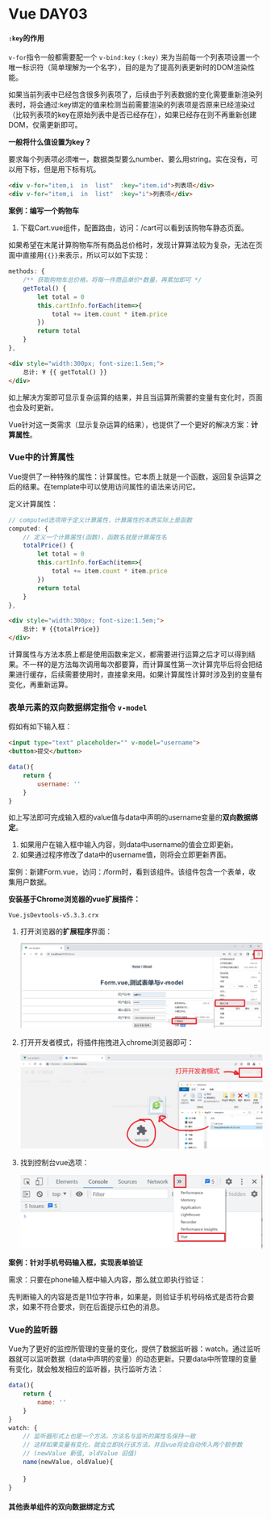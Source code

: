 # Vue DAY03

#### `:key`的作用

`v-for`指令一般都需要配一个 `v-bind:key` `(:key)` 来为当前每一个列表项设置一个唯一标识符（简单理解为一个名字），目的是为了提高列表更新时的DOM渲染性能。

如果当前列表中已经包含很多列表项了，后续由于列表数据的变化需要重新渲染列表时，将会通过:key绑定的值来检测当前需要渲染的列表项是否原来已经渲染过（比较列表项的key在原始列表中是否已经存在），如果已经存在则不再重新创建DOM，仅需更新即可。

**一般将什么值设置为key？**

要求每个列表项必须唯一，数据类型要么number、要么用string。实在没有，可以用下标，但是用下标有坑。

```html
<div v-for="item,i  in  list"  :key="item.id">列表项</div>
<div v-for="item,i  in  list"  :key="i">列表项</div>
```

**案例：编写一个购物车**

1. 下载Cart.vue组件，配置路由，访问：/cart可以看到该购物车静态页面。



如果希望在末尾计算购物车所有商品总价格时，发现计算算法较为复杂，无法在页面中直接用`{{}}`来表示，所以可以如下实现：

```javascript
methods: {
    /** 获取购物车总价格，将每一件商品单价*数量，再累加即可 */
    getTotal() {
        let total = 0
        this.cartInfo.forEach(item=>{
            total += item.count * item.price
        })
        return total
    }
},
```

```html
<div style="width:300px; font-size:1.5em;">
    总计: ¥ {{ getTotal() }}
</div>
```

如上解决方案即可显示复杂运算的结果，并且当运算所需要的变量有变化时，页面也会及时更新。

Vue针对这一类需求（显示复杂运算的结果），也提供了一个更好的解决方案：**计算属性**。 



### Vue中的计算属性

Vue提供了一种特殊的属性：计算属性。它本质上就是一个函数，返回复杂运算之后的结果。在template中可以使用访问属性的语法来访问它。

定义计算属性：

```javascript
// computed选项用于定义计算属性，计算属性的本质实际上是函数
computed: {
    // 定义一个计算属性(函数)，函数名就是计算属性名
    totalPrice() {
        let total = 0
        this.cartInfo.forEach(item=>{
            total += item.count * item.price
        })
        return total
    }
},
```

```html
<div style="width:300px; font-size:1.5em;">
    总计: ¥ {{totalPrice}}
</div>
```

计算属性与方法本质上都是使用函数来定义，都需要进行运算之后才可以得到结果。不一样的是方法每次调用每次都要算，而计算属性第一次计算完毕后将会把结果进行缓存，后续需要使用时，直接拿来用。如果计算属性计算时涉及到的变量有变化，再重新运算。



### 表单元素的双向数据绑定指令 `v-model`

假如有如下输入框：

```html
<input type="text" placeholder="" v-model="username">
<button>提交</button>
```

```javascript
data(){
    return {
        username: ''
    }
}
```

如上写法即可完成输入框的value值与data中声明的username变量的**双向数据绑定**。

1. 如果用户在输入框中输入内容，则data中username的值会立即更新。
2. 如果通过程序修改了data中的username值，则将会立即更新界面。

案例：新建Form.vue，访问：/form时，看到该组件。该组件包含一个表单，收集用户数据。



**安装基于Chrome浏览器的vue扩展插件：**

```
Vue.jsDevtools-v5.3.3.crx
```

1. 打开浏览器的**扩展程序**界面：

   ![1685418162098](../../day02/note/assets/1685418162098.png)

2. 打开开发者模式，将插件拖拽进入chrome浏览器即可：

   ![1685418272696](../../day02/note/assets/1685418272696.png)

3. 找到控制台vue选项：

   ![1685418339209](../../day02/note/assets/1685418339209.png)



**案例：针对手机号码输入框，实现表单验证**

需求：只要在phone输入框中输入内容，那么就立即执行验证：

先判断输入的内容是否是11位字符串，如果是，则验证手机号码格式是否符合要求，如果不符合要求，则在后面提示红色的消息。



### Vue的监听器

Vue为了更好的监控所管理的变量的变化，提供了数据监听器：watch。通过监听器就可以监听数据（data中声明的变量）的动态更新。只要data中所管理的变量有变化，就会触发相应的监听器，执行监听方法：

```javascript
data(){
    return {
        name: ''
    }
}
watch: {
    // 监听器形式上也是一个方法，方法名与监听的属性名保持一致
    // 这样如果变量有变化，就会立即执行该方法，并且vue将会自动传入两个额参数
    // (newValue 新值, oldValue 旧值)
    name(newValue, oldValue){
        
    }
}
```



#### 其他表单组件的双向数据绑定方式



















